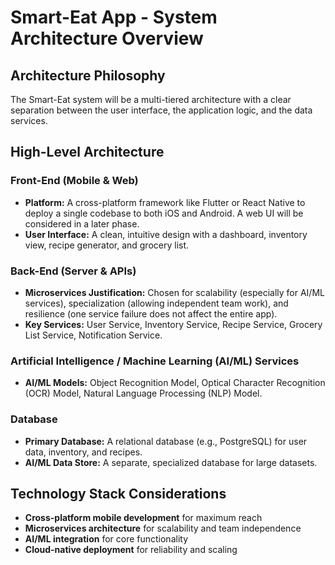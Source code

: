 # Smart-Eat App - System Architecture Overview

## Architecture Philosophy
The Smart-Eat system will be a multi-tiered architecture with a clear separation between the user interface, the application logic, and the data services.

## High-Level Architecture

### Front-End (Mobile & Web)
* **Platform:** A cross-platform framework like Flutter or React Native to deploy a single codebase to both iOS and Android. A web UI will be considered in a later phase.
* **User Interface:** A clean, intuitive design with a dashboard, inventory view, recipe generator, and grocery list.

### Back-End (Server & APIs)
* **Microservices Justification:** Chosen for scalability (especially for AI/ML services), specialization (allowing independent team work), and resilience (one service failure does not affect the entire app).
* **Key Services:** User Service, Inventory Service, Recipe Service, Grocery List Service, Notification Service.

### Artificial Intelligence / Machine Learning (AI/ML) Services
* **AI/ML Models:** Object Recognition Model, Optical Character Recognition (OCR) Model, Natural Language Processing (NLP) Model.

### Database
* **Primary Database:** A relational database (e.g., PostgreSQL) for user data, inventory, and recipes.
* **AI/ML Data Store:** A separate, specialized database for large datasets.

## Technology Stack Considerations
- **Cross-platform mobile development** for maximum reach
- **Microservices architecture** for scalability and team independence
- **AI/ML integration** for core functionality
- **Cloud-native deployment** for reliability and scaling 